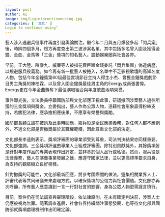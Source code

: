 ```yaml
---
layout: post
author: AI
image: img/Logintocontinueusing.jpg
categories: [ '文化' ]
Login to continue using"
---
```

藝人涉入逃避兵役事件再度引發輿論關注。繼今年二月與五月爆發多起「閃兵案」後，時隔四個多月，檢方再度查出第三波涉案名單，其中包括多名曾入圍及獲得金鐘、金曲、金馬等「三金」獎項的知名藝人，震動娛樂圈與社會各界。  

早前，王大陸、陳零九、威廉等人被指花費巨額金錢委託「閃兵集團」偽造病歷，以規避服兵役義務。如今再有新一批藝人被捲入，名單中不乏影視歌壇的高知名度人物，包括今年金鐘獎第60屆最佳實境節目主持人得主小杰、曾獲金鐘獎戲劇節目男主角獎的陳柏霖，以及曾入圍金鐘獎最佳男主角的Energy成員張書偉。Energy更在今年金曲獎奪下最佳演唱組合與年度歌曲兩項榮譽。  

事件曝光後，立法委員呼籲國防部與文化部應正視此事，研議撤回涉案藝人過往所獲的三金獎項與獎金。立委指出，藝人作為公眾人物，憑藉社會形象贏得粉絲支持，若觸犯法律，應承擔相應後果，不應享有榮譽與獎勵。  

國防部長顧立雄在被詢及此事時回應，服兵役是全民應盡義務，對任何人都不應例外，不過文化部是否撤獎屬於其職權範疇，因此尊重文化部的決定。  

文化部長李遠則表示，獎項評審團的專業須受到尊重，司法判決結果亦同樣重要。文化部強調，三金獎項評選由專業人士組成評審團，除特別貢獻獎外，其餘獎項皆是針對年度作品的專業表現作出評定，並非基於個人品行或私德。然而，服兵役是法律義務，藝人在演藝事業發展之餘，應遵守國家法律，並以更高標準要求自身，為支持的觀眾樹立良好榜樣。  

針對撤獎的可能性，文化部最新回應，將參考國際間的做法，邀集相關業界人士、評審代表等共同研議未來處理方式，以確保獎項的公信力與社會價值。文化部亦再次呼籲，所有藝人應意識到一言一行對社會的影響，身為公眾人物更需謹言慎行。  

目前，案件仍在司法調查與審理階段，依法律原則，在未有確定判決前，涉案人士仍應被視為無罪。隨著調查進展，社會各界持續關注事態發展，也等待文化部與國防部就獎項處理機制作出明確定論。